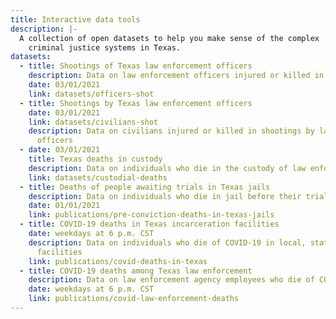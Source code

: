 ```yaml
---
title: Interactive data tools
description: |-
  A collection of open datasets to help you make sense of the complex
    criminal justice systems in Texas.
datasets:
  - title: Shootings of Texas law enforcement officers
    description: Data on law enforcement officers injured or killed in shootings
    date: 03/01/2021
    link: datasets/officers-shot
  - title: Shootings by Texas law enforcement officers
    date: 03/01/2021
    link: datasets/civilians-shot
    description: Data on civilians injured or killed in shootings by law enforcement
      officers
  - date: 03/01/2021
    title: Texas deaths in custody
    description: Data on individuals who die in the custody of law enforcement
    link: datasets/custodial-deaths
  - title: Deaths of people awaiting trials in Texas jails
    description: Data on individuals who die in jail before their trial
    date: 01/01/2021
    link: publications/pre-conviction-deaths-in-texas-jails
  - title: COVID-19 deaths in Texas incarceration facilities
    date: weekdays at 6 p.m. CST
    description: Data on individuals who die of COVID-19 in local, state and federal
      facilities
    link: publications/covid-deaths-in-texas
  - title: COVID-19 deaths among Texas law enforcement
    description: Data on law enforcement agency employees who die of COVID-19
    date: weekdays at 6 p.m. CST
    link: publications/covid-law-enforcement-deaths
---
```

